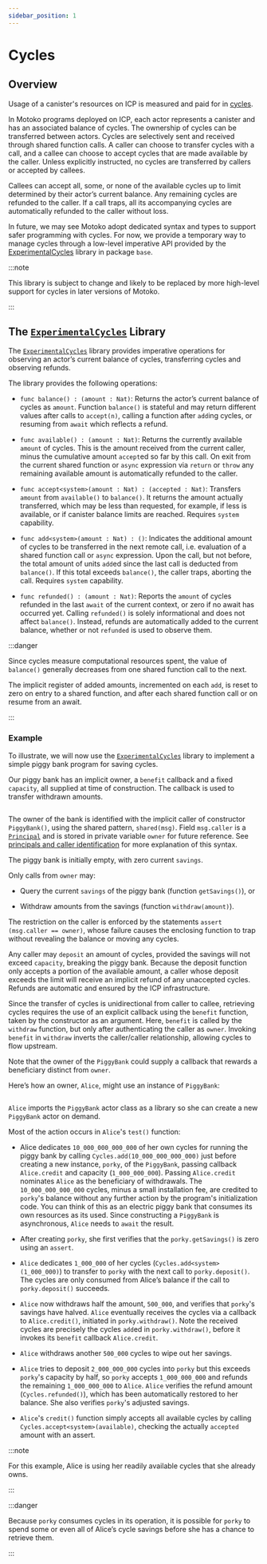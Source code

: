 ```yaml
---
sidebar_position: 1
---
```



# Cycles

## Overview

Usage of a canister's resources on ICP is measured and paid for in [cycles](/docs/current/developer-docs/defi/cycles/converting_icp_tokens_into_cycles).

In Motoko programs deployed on ICP, each actor represents a canister and has an associated balance of cycles. The ownership of cycles can be transferred between actors. Cycles are selectively sent and received through shared function calls. A caller can choose to transfer cycles with a call, and a callee can choose to accept cycles that are made available by the caller. Unless explicitly instructed, no cycles are transferred by callers or accepted by callees.

Callees can accept all, some, or none of the available cycles up to limit determined by their actor’s current balance. Any remaining cycles are refunded to the caller. If a call traps, all its accompanying cycles are automatically refunded to the caller without loss.

In future, we may see Motoko adopt dedicated syntax and types to support safer programming with cycles. For now, we provide a temporary way to manage cycles through a low-level imperative API provided by the [ExperimentalCycles](../base/ExperimentalCycles.md) library in package `base`.

:::note

This library is subject to change and likely to be replaced by more high-level support for cycles in later versions of Motoko.

:::

## The [`ExperimentalCycles`](../base/ExperimentalCycles.md) Library

The [`ExperimentalCycles`](../base/ExperimentalCycles.md) library provides imperative operations for observing an actor’s current balance of cycles, transferring cycles and observing refunds.

The library provides the following operations:

- `func balance() : (amount : Nat)`: Returns the actor’s current balance of cycles as `amount`. Function `balance()` is stateful and may return different values after calls to `accept(n)`, calling a function after `add`ing cycles, or resuming from `await` which reflects a refund.

- `func available() : (amount : Nat)`: Returns the currently available `amount` of cycles. This is the amount received from the current caller, minus the cumulative amount `accept`ed so far by this call. On exit from the current shared function or `async` expression via `return` or `throw` any remaining available amount is automatically refunded to the caller.

- `func accept<system>(amount : Nat) : (accepted : Nat)`: Transfers `amount` from `available()` to `balance()`. It returns the amount actually transferred, which may be less than requested, for example, if less is available, or if canister balance limits are reached. Requires `system` capability.

- `func add<system>(amount : Nat) : ()`: Indicates the additional amount of cycles to be transferred in the next remote call, i.e. evaluation of a shared function call or `async` expression. Upon the call, but not before, the total amount of units `add`ed since the last call is deducted from `balance()`. If this total exceeds `balance()`, the caller traps, aborting the call. Requires `system` capability.

- `func refunded() : (amount : Nat)`: Reports the `amount` of cycles refunded in the last `await` of the current context, or zero if no await has occurred yet. Calling `refunded()` is solely informational and does not affect `balance()`. Instead, refunds are automatically added to the current balance, whether or not `refunded` is used to observe them.

:::danger

Since cycles measure computational resources spent, the value of `balance()` generally decreases from one shared function call to the next.

The implicit register of added amounts, incremented on each `add`, is reset to zero on entry to a shared function, and after each shared function call or on resume from an await.

:::

### Example

To illustrate, we will now use the [`ExperimentalCycles`](../base/ExperimentalCycles.md) library to implement a simple piggy bank program for saving cycles.

Our piggy bank has an implicit owner, a `benefit` callback and a fixed `capacity`, all supplied at time of construction. The callback is used to transfer withdrawn amounts.

``` motoko name=PiggyBank file=../examples/PiggyBank.mo
```

The owner of the bank is identified with the implicit caller of constructor `PiggyBank()`, using the shared pattern, `shared(msg)`. Field `msg.caller` is a [`Principal`](../base/Principal.md) and is stored in private variable `owner` for future reference. See [principals and caller identification](../writing-motoko/caller-id.md) for more explanation of this syntax.

The piggy bank is initially empty, with zero current `savings`.

Only calls from `owner` may:

-   Query the current `savings` of the piggy bank (function `getSavings()`), or

-   Withdraw amounts from the savings (function `withdraw(amount)`).

The restriction on the caller is enforced by the statements `assert (msg.caller == owner)`, whose failure causes the enclosing function to trap without revealing the balance or moving any cycles.

Any caller may `deposit` an amount of cycles, provided the savings will not exceed `capacity`, breaking the piggy bank. Because the deposit function only accepts a portion of the available amount, a caller whose deposit exceeds the limit will receive an implicit refund of any unaccepted cycles. Refunds are automatic and ensured by the ICP infrastructure.

Since the transfer of cycles is unidirectional from caller to callee, retrieving cycles requires the use of an explicit callback using the `benefit` function, taken by the constructor as an argument. Here, `benefit` is called by the `withdraw` function, but only after authenticating the caller as `owner`. Invoking `benefit` in `withdraw` inverts the caller/caller relationship, allowing cycles to flow upstream.

Note that the owner of the `PiggyBank` could supply a callback that rewards a beneficiary distinct from `owner`.

Here’s how an owner, `Alice`, might use an instance of `PiggyBank`:

``` motoko include=PiggyBank file=../examples/Alice.mo
```

`Alice` imports the `PiggyBank` actor class as a library so she can create a new `PiggyBank` actor on demand.

Most of the action occurs in `Alice`'s `test()` function:

- Alice dedicates `10_000_000_000_000` of her own cycles for running the piggy bank by calling `Cycles.add(10_000_000_000_000)` just before creating a new instance, `porky`, of the `PiggyBank`, passing callback `Alice.credit` and capacity (`1_000_000_000`). Passing `Alice.credit` nominates `Alice` as the beneficiary of withdrawals. The `10_000_000_000_000` cycles, minus a small installation fee, are credited to `porky`'s balance without any further action by the program's initialization code. You can think of this as an electric piggy bank that consumes its own resources as its used. Since constructing a `PiggyBank` is asynchronous, `Alice` needs to `await` the result.

- After creating `porky`, she first verifies that the `porky.getSavings()` is zero using an `assert`.

- `Alice` dedicates `1_000_000` of her cycles (`Cycles.add<system>(1_000_000)`) to transfer to `porky` with the next call to `porky.deposit()`. The cycles are only consumed from Alice’s balance if the call to `porky.deposit()` succeeds.

- `Alice` now withdraws half the amount, `500_000`, and verifies that `porky`'s savings have halved. `Alice` eventually receives the cycles via a callback to `Alice.credit()`, initiated in `porky.withdraw()`. Note the received cycles are precisely the cycles `add`ed in `porky.withdraw()`, before it invokes its `benefit` callback `Alice.credit`.

- `Alice` withdraws another `500_000` cycles to wipe out her savings.

- `Alice` tries to deposit `2_000_000_000` cycles into `porky` but this exceeds `porky`'s capacity by half, so `porky` accepts `1_000_000_000` and refunds the remaining `1_000_000_000` to `Alice`. `Alice` verifies the refund amount (`Cycles.refunded()`), which has been automatically restored to her balance. She also verifies `porky`'s adjusted savings.

- `Alice`'s `credit()` function simply accepts all available cycles by calling `Cycles.accept<system>(available)`, checking the actually `accepted` amount with an assert.

:::note

For this example, Alice is using her readily available cycles that she already owns.

:::

:::danger

Because `porky` consumes cycles in its operation, it is possible for `porky` to spend some or even all of Alice’s cycle savings before she has a chance to retrieve them.

:::
